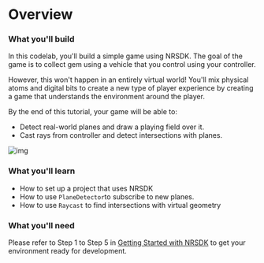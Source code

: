 # Overview

### What you'll build

In this codelab, you'll build a simple game using NRSDK. The goal of the game is to collect gem using a vehicle that you control using your controller.

However, this won't happen in an entirely virtual world! You'll mix physical atoms and digital bits to create a new type of player experience by creating a game that understands the environment around the player.

By the end of this tutorial, your game will be able to:

- Detect real-world planes and draw a playing field over it.
- Cast rays from controller and detect intersections with planes.

![img](https://xreal.gitbook.io/~gitbook/image?url=https%3A%2F%2Fcontent.gitbook.com%2Fcontent%2FyXoV7SMVFQhr75lOIoQv%2Fblobs%2FiAJr5C5Ov13fEP3bk9wv%2FRecord.gif&width=768&dpr=4&quality=100&sign=ec65a29efc1b5f8dcb1388e3d7b4c17eac97c7c1515c7903d92ebe5c594664b3)

### What you'll learn

- How to set up a project that uses NRSDK
- How to use `PlaneDetector`to subscribe to new planes.
- How to use `Raycast` to find intersections with virtual geometry

### What you'll need

Please refer to Step 1 to Step 5 in [Getting Started with NRSDK](https://xreal.gitbook.io/nrsdk/nrsdk-fundamentals/quickstart-for-android) to get your environment ready for development. 
